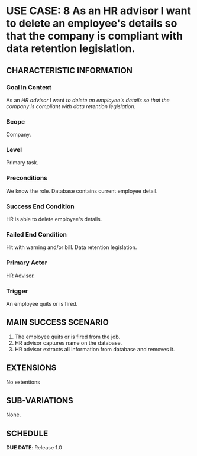 # USE CASE: 8 As an HR advisor I want to delete an employee's details so that the company is compliant with data retention legislation.

## CHARACTERISTIC INFORMATION

### Goal in Context

As an *HR advisor* I want *to delete an employee's details so that the company is compliant with data retention legislation.*

### Scope

Company.

### Level

Primary task.

### Preconditions

We know the role.  Database contains current employee detail.

### Success End Condition

HR is able to delete employee's details.

### Failed End Condition

Hit with warning and/or bill. Data retention legislation.

### Primary Actor

HR Advisor.

### Trigger

An employee quits or is fired.

## MAIN SUCCESS SCENARIO

1. The employee quits or is fired from the job.
2. HR advisor captures name on the database.
3. HR advisor extracts all information from database and removes it.

## EXTENSIONS

No extentions

## SUB-VARIATIONS

None.

## SCHEDULE

**DUE DATE**: Release 1.0
